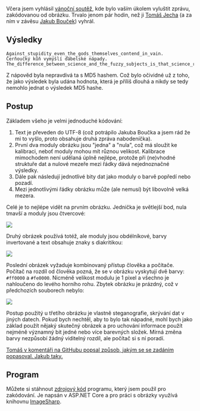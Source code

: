 <!-- dcterms:title = Výsledek vánoční soutěže -->
<!-- dcterms:abstract = Včera jsem vyhlásil vánoční soutěž, kde bylo vaším úkolem vyluštit zprávu, zakódovanou od obrázku. Trvalo jenom pár hodin, než ji Tomáš Jecha (a za ním v závěsu Jakub Bouček) vyhrál. -->
<!-- dcterms:creator = Michal Altair Valášek -->
<!-- x4w:pictureUrl = /perex-pictures/20181222-vanocni-soutez.png -->
<!-- x4w:pictureWidth = 150 -->
<!-- x4w:pictureHeight = 150 -->
<!-- x4w:category = IT -->
<!-- dcterms:dateAccepted = 2018-12-23 -->

Včera jsem vyhlásil [vánoční soutěž](/2018/12/vanocni-soutez), kde bylo vaším úkolem vyluštit zprávu, zakódovanou od obrázku. Trvalo jenom pár hodin, než ji [Tomáš Jecha](https://github.com/ridercz/Blog/issues/7) (a za ním v závěsu [Jakub Bouček](https://github.com/ridercz/Blog/issues/7)) vyhrál.

## Výsledky

    Against_stupidity_even_the_gods_themselves_contend_in_vain.
    Čerňoučký kůň vymýšlí ďábelské nápady.
    The_difference_between_science_and_the_fuzzy_subjects_is_that_science_requires_reasoning,_while_the_other_subjects_require_scholarship.

Z nápověd byla nepravdivá ta s MD5 hashem. Což bylo očividné už z toho, že jako výsledek byla udána hodnota, která je příliš dlouhá a nikdy se tedy nemohlo jednat o výsledek MD5 hashe.

## Postup

Základem všeho je velmi jednoduché kódování:

1. Text je převeden do UTF-8 (což potrápilo Jakuba Boučka a jsem rád že mi to vyšlo, proto obsahuje druhá zpráva nabodeníčka).
2. První dva moduly obrázku jsou "jedna" a "nula", což má sloužit ke kalibraci, neboť moduly mohou mít různou velikost. Kalibrace mimochodem není udělaná úplně nejlépe, protože při (ne)vhodné struktuře dat a nulové mezeře mezi řádky dává nejednoznačné výsledky.
3. Dále pak následují jednotlivé bity dat jako moduly o barvě popředí nebo pozadí.
4. Mezi jednotlivými řádky obrázku může (ale nemusí) být libovolně velká mezera.

Celé je to nejlépe vidět na prvním obrázku. Jednička je světlejší bod, nula tmavší a moduly jsou čtvercové:

![](https://www.cdn.altairis.cz/Blog/2018/20181222-zadani-1.png)

Druhý obrázek používá totéž, ale moduly jsou obdélníkové, barvy invertované a text obsahuje znaky s diakritikou:

![](https://www.cdn.altairis.cz/Blog/2018/20181222-zadani-2.png)

Poslední obrázek vyžaduje kombinovaný přístup člověka a počítače. Počítač na rozdíl od člověka pozná, že se v obrázku vyskytují dvě barvy: `#ff0000` a `#fe0000`. Nicméně velikost modulu je 1 pixel a všechno je nahloučeno do levého horního rohu. Zbytek obrázku je prázdný, což v předchozích souborech nebylo:

![](https://www.cdn.altairis.cz/Blog/2018/20181222-zadani-3.png)

Postup použitý u třetího obrázku je vlastně steganografie, skrývání dat v jiných datech. Pokud bych nechtěl, aby to bylo tak nápadné, mohl bych jako základ použít nějaký skutečný obrázek a pro uchování informace použít nejméně významný bit jedné nebo více barevných složek. Mírná změna barvy nezpůsobí žádný viditelný rozdíl, ale počítač si s ní poradí.

<ins>Tomáš v [komentáři na GitHubu](https://github.com/ridercz/Blog/issues/7#issuecomment-449627117) popsal způsob, jakým se se zadáním popasoval. [Jakub taky](https://github.com/ridercz/Blog/issues/8#issuecomment-449633871). </ins>

## Program

Můžete si stáhnout [zdrojový kód](https://www.cdn.altairis.cz/Blog/2018/20181223-imagencode.zip) programu, který jsem použil pro zakódování. Je napsán v ASP.NET Core a pro práci s obrázky využívá knihovnu [ImageSharp](https://github.com/SixLabors/ImageSharp).